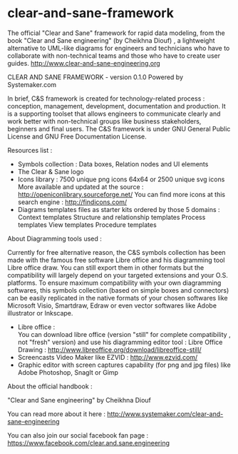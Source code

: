 clear-and-sane-framework
========================

The official "Clear and Sane" framework for rapid data modeling, from the book "Clear and Sane engineering" (by Cheikhna Diouf) , a lightweight alternative to UML-like diagrams for engineers and technicians who have to collaborate with non-technical teams and those who have to create user guides.
http://www.clear-and-sane-engineering.org

CLEAR AND SANE FRAMEWORK - version 0.1.0
Powered by Systemaker.com

  In brief, C&S framework is created for technology-related process : conception, management, development, documentation and production. 
  It is a supporting toolset that allows engineers to communicate clearly and work better with non-technical groups like business stakeholders, beginners and final users. 
  The C&S framework is under GNU General Public License and GNU Free Documentation License.

Resources list : 

  - Symbols collection : Data boxes, Relation nodes and UI elements
  - The Clear & Sane logo 
  - Icons library : 
      7500 unique  png icons 64x64 or 2500 unique svg icons
      More available and updated at the source :  http://openiconlibrary.sourceforge.net/ 
      You can find more icons at this search engine : http://findicons.com/ 
  - Diagrams templates files as starter kits ordered by those 5 domains : 
      Context templates 
      Structure and relationship templates 
      Process templates 
      View templates 
      Procedure templates 

About Diagramming tools used : 

  Currently for free alternative reason, the C&S symbols collection has been made with the famous free software Libre office and his diagramming tool Libre office draw. 
  You can still export them in other formats but the compatibility will largely depend on your targeted extensions and your O.S. platforms. 
  To ensure maximum compatibility with your own diagramming softwares, this symbols collection (based on simple boxes and connectors) can be easily replicated in the native formats of your chosen softwares like Microsoft Visio, Smartdraw, Edraw or even vector softwares like Adobe illustrator or Inkscape.

  - Libre office :  
  You can  download libre office (version "still" for complete compatibility , not "fresh" version) and use his diagramming editor tool : Libre Office Drawing  : http://www.libreoffice.org/download/libreoffice-still/ 
  - Screencasts Video Maker like EZVID : http://www.ezvid.com/ 
  - Graphic editor with screen captures capability (for png and jpg files) like Adobe Photoshop, SnagIt or Gimp 

About the official handbook :

  "Clear and Sane engineering" by Cheikhna Diouf
  
  You can read more about it here : http://www.systemaker.com/clear-and-sane-engineering
  
You can also join our social facebook fan page : https://www.facebook.com/clear.and.sane.engineering
